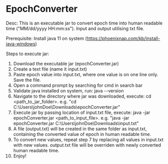 # EpochConverter

Desc: This is an executable jar to convert epoch time into human readable time ("MM/dd/yyyy HH:mm:ss"). Input and output utilising txt file.

Prerequisite: Install java 11 on system (https://phoenixnap.com/kb/install-java-windows)

Steps to execute jar:
1. Download the executable jar (epochConverter.jar)
2. Create a text file (name it input.txt)
3. Paste epoch value into input.txt, where one value is on one line only. Save the file.
4. Open a command prompt by searching for cmd in search bar
5. Validate java installed on system, run: java --version
6. Navigate to the directory where jar was downloaded, execute: cd <path_to_jar_folder>. e.g. "cd C:\Users\johnDoe\Downloads\epochConverter.jar"
7. Execute jar by passing location of input.txt file, execute: java -jar epochConverter.jar <path_to_input_file>. e.g. "java -jar epochConverter.jar C:\Users\johnDoe\Downloads\input.txt"
8. A file (output.txt) will be created in the same folder as input.txt, containing the converted value of epoch in human readable time.
9. To convert new values, repeat step 7 by replacing all values in input.txt with new values. output.txt file will be overriden with newly converted human readable time.
10. Enjoy!